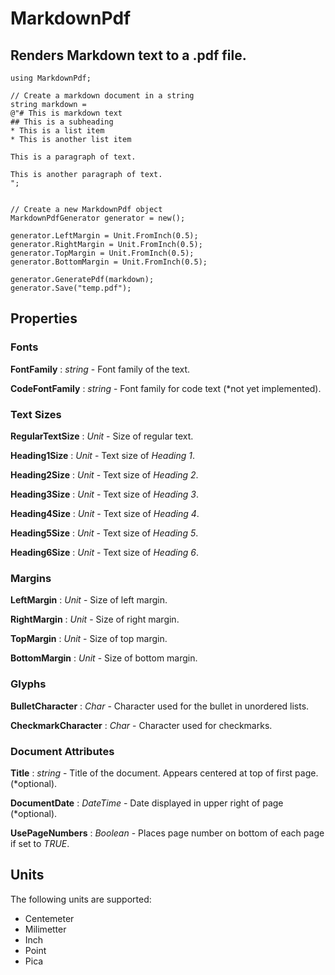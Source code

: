 ﻿# MarkdownPdf

## Renders Markdown text to a .pdf file.

    using MarkdownPdf;

    // Create a markdown document in a string
    string markdown = 
    @"# This is markdown text
    ## This is a subheading
    * This is a list item
    * This is another list item
    
    This is a paragraph of text.
    
    This is another paragraph of text.
    ";

    
    // Create a new MarkdownPdf object
    MarkdownPdfGenerator generator = new();
    
    generator.LeftMargin = Unit.FromInch(0.5);
    generator.RightMargin = Unit.FromInch(0.5);
    generator.TopMargin = Unit.FromInch(0.5);
    generator.BottomMargin = Unit.FromInch(0.5);       
    
    generator.GeneratePdf(markdown);
    generator.Save("temp.pdf");

## Properties

### Fonts

**FontFamily** : *string* - Font family of the text.

**CodeFontFamily** : *string* - Font family for code text (*not yet implemented).

### Text Sizes

**RegularTextSize** : *Unit* - Size of regular text.

**Heading1Size** : *Unit* - Text size of *Heading 1*.

**Heading2Size** : *Unit* - Text size of *Heading 2*.

**Heading3Size** : *Unit* - Text size of *Heading 3*.

**Heading4Size** : *Unit* - Text size of *Heading 4*.

**Heading5Size** : *Unit* - Text size of *Heading 5*.

**Heading6Size** : *Unit* - Text size of *Heading 6*.

### Margins

**LeftMargin** : *Unit* - Size of left margin.

**RightMargin** : *Unit* - Size of right margin.

**TopMargin** : *Unit* - Size of top margin.

**BottomMargin** : *Unit* - Size of bottom margin.

### Glyphs

**BulletCharacter** : *Char* - Character used for the bullet in unordered lists.

**CheckmarkCharacter** : *Char* - Character used for checkmarks.

### Document Attributes

**Title** : *string* - Title of the document. Appears centered at top of first page. (*optional).

**DocumentDate** : *DateTime* - Date displayed in upper right of page (*optional).

**UsePageNumbers** : *Boolean* - Places page number on bottom of each page if set to *TRUE*.


## Units

The following units are supported:

* Centemeter
* Milimetter
* Inch
* Point
* Pica

